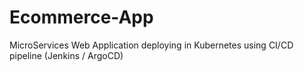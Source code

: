 # Ecommerce-App
MicroServices Web Application deploying in Kubernetes using CI/CD pipeline (Jenkins / ArgoCD)
